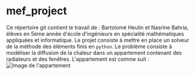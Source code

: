 # mef_project
Ce répertoire git contient le travail de : Bartolomé Heulin et Nasrine Bahria, élèves en 5ème année d'école d'ingénieurs en spécialité mathématiques appliquées et informatique. Le projet consiste à mettre en place un solveur de la méthode des éléments finis en `python`.
Le problème consiste à modéliser la diffusion de la chaleur dans un appartement contenant des radiateurs et des fenêtres.
L'appartement est comme suit :
![Image de l'appartement](https://bthierry.pages.math.cnrs.fr/course-fem/_images/2020-2021-flat.svg)
